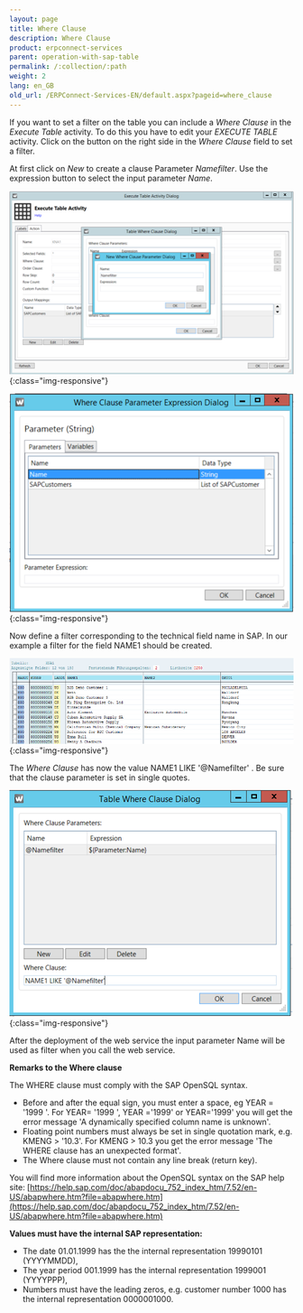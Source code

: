 ```yaml
---
layout: page
title: Where Clause
description: Where Clause
product: erpconnect-services
parent: operation-with-sap-table
permalink: /:collection/:path
weight: 2
lang: en_GB
old_url: /ERPConnect-Services-EN/default.aspx?pageid=where_clause
---
```


If you want to set a filter on the table you can include a *Where Clause* in the *Execute Table* activity. 
To do this you have to edit your *EXECUTE TABLE* activity.
Click on the button on the right side in the *Where Clause* field to set a filter. 

At first click on *New* to create a clause Parameter *Namefilter*. Use the expression button to select the input parameter *Name*.

![WSD-NewWhereClauseParameterDialog](/img/content/WSD-NewWhereClauseParameterDialog.png){:class="img-responsive"}

![WSD-WhereClauseParameterExpressionDialog](/img/content/WSD-WhereClauseParameterExpressionDialog.png){:class="img-responsive"}

Now define a filter corresponding to the technical field name in SAP. 
In our example a filter for the field NAME1 should be created.  

![WSD-SAPTableKNA1](/img/content/WSD-SAPTableKNA1.png){:class="img-responsive"}

The *Where Clause* has now the value NAME1 LIKE '@Namefilter' . Be sure that the clause parameter is set in single quotes.   

![WSD-TableWhereClauseDialog2](/img/content/WSD-TableWhereClauseDialog2.png){:class="img-responsive"}

After the deployment of the web service the input parameter Name will be used as filter when you call the web service.  

**Remarks to the Where clause**

The WHERE clause must comply with the SAP OpenSQL syntax.

- Before and after the equal sign, you must enter a space, eg YEAR = '1999 '. For YEAR= '1999 ', YEAR ='1999' or YEAR='1999' you will get the error message 'A dynamically specified column name is unknown'.
- Floating point numbers must always be set in single quotation mark, e.g. KMENG > '10.3'. For KMENG > 10.3 you get the error message 'The WHERE clause has an unexpected format'.
- The Where clause must not contain any line break (return key).

You will find more information about the OpenSQL syntax on the SAP help site: [https://help.sap.com/doc/abapdocu_752_index_htm/7.52/en-US/abapwhere.htm?file=abapwhere.htm](https://help.sap.com/doc/abapdocu_752_index_htm/7.52/en-US/abapwhere.htm?file=abapwhere.htm)

**Values must have the internal SAP representation:**

- The date 01.01.1999 has the the internal representation 19990101 (YYYYMMDD),
- The year period 001.1999 has the internal representation 1999001 (YYYYPPP),
- Numbers must have the leading zeros, e.g. customer number 1000 has the internal representation 0000001000.
